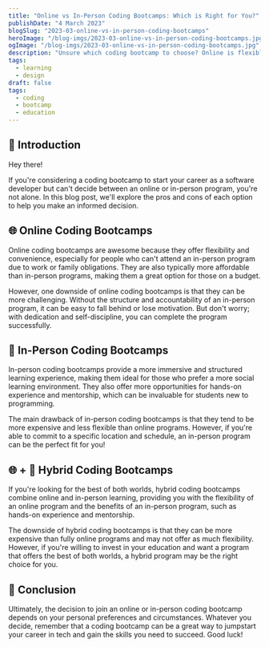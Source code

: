```yaml
---
title: "Online vs In-Person Coding Bootcamps: Which is Right for You?"
publishDate: "4 March 2023"
blogSlug: "2023-03-online-vs-in-person-coding-bootcamps"
heroImage: "/blog-imgs/2023-03-online-vs-in-person-coding-bootcamps.jpg"
ogImage: "/blog-imgs/2023-03-online-vs-in-person-coding-bootcamps.jpg"
description: "Unsure which coding bootcamp to choose? Online is flexible but requires self-discipline. In-person provides structure and mentorship but is less flexible"
tags:
  - learning
  - design
draft: false
tags:
  - coding
  - bootcamp
  - education
---
```


## 👋 Introduction

Hey there!

If you're considering a coding bootcamp to start your career as a software developer but can't decide between an online or in-person program, you're not alone. In this blog post, we'll explore the pros and cons of each option to help you make an informed decision.

## 🌐 Online Coding Bootcamps

Online coding bootcamps are awesome because they offer flexibility and convenience, especially for people who can't attend an in-person program due to work or family obligations. They are also typically more affordable than in-person programs, making them a great option for those on a budget.

However, one downside of online coding bootcamps is that they can be more challenging. Without the structure and accountability of an in-person program, it can be easy to fall behind or lose motivation. But don't worry; with dedication and self-discipline, you can complete the program successfully.

## 🏢 In-Person Coding Bootcamps

In-person coding bootcamps provide a more immersive and structured learning experience, making them ideal for those who prefer a more social learning environment. They also offer more opportunities for hands-on experience and mentorship, which can be invaluable for students new to programming.

The main drawback of in-person coding bootcamps is that they tend to be more expensive and less flexible than online programs. However, if you're able to commit to a specific location and schedule, an in-person program can be the perfect fit for you!

## 🌐 + 🏢 Hybrid Coding Bootcamps

If you're looking for the best of both worlds, hybrid coding bootcamps combine online and in-person learning, providing you with the flexibility of an online program and the benefits of an in-person program, such as hands-on experience and mentorship.

The downside of hybrid coding bootcamps is that they can be more expensive than fully online programs and may not offer as much flexibility. However, if you're willing to invest in your education and want a program that offers the best of both worlds, a hybrid program may be the right choice for you.

## 🚀 Conclusion

Ultimately, the decision to join an online or in-person coding bootcamp depends on your personal preferences and circumstances. Whatever you decide, remember that a coding bootcamp can be a great way to jumpstart your career in tech and gain the skills you need to succeed. Good luck!
